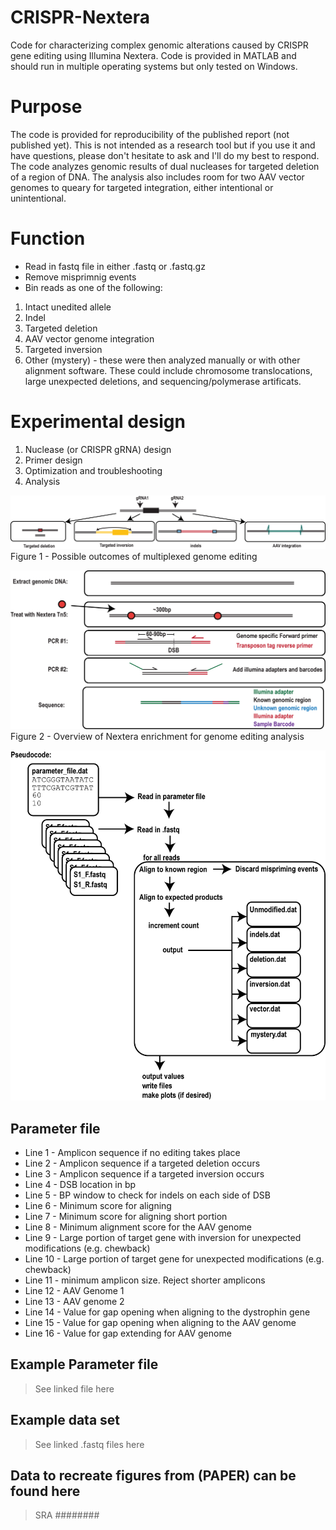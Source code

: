 # CRISPR-Nextera
Code for characterizing complex genomic alterations caused by CRISPR gene editing using Illumina Nextera. Code is provided in MATLAB and should run in multiple operating systems but only tested on Windows. 

# Purpose
The code is provided for reproducibility of the published report (not published yet). This is not intended as a research tool but if you use it and have questions, please don't hesitate to ask and I'll do my best to respond. The code analyzes genomic results of dual nucleases for targeted deletion of a region of DNA. The analysis also includes room for two AAV vector genomes to queary for targeted integration, either intentional or unintentional.

# Function
- Read in fastq file in either .fastq or .fastq.gz
- Remove misprimnig events
- Bin reads as one of the following:
1. Intact unedited allele
2. Indel
3. Targeted deletion
4. AAV vector genome integration
5. Targeted inversion
6. Other (mystery) - these were then analyzed manually or with other alignment software. These could include chromosome translocations, large unexpected deletions, and sequencing/polymerase artificats. 

# Experimental  design
1. Nuclease (or CRISPR gRNA) design
2. Primer design
3. Optimization and troubleshooting
4. Analysis

![Figure 1](https://github.com/chrisnelsonlab/CRISPR-Nextera/blob/master/images/Nextera_Fig1.png)
Figure 1 - Possible outcomes of multiplexed genome editing

![Figure 2](https://github.com/chrisnelsonlab/CRISPR-Nextera/blob/master/images/Nextera_Fig2.png)
Figure 2 - Overview of Nextera enrichment for genome editing analysis

![Figure 3](https://github.com/chrisnelsonlab/CRISPR-Nextera/blob/master/images/Nextera_Fig3.png)

## Parameter file
- Line 1 - Amplicon sequence if no editing takes place
- Line 2 - Amplicon sequence if a targeted deletion occurs
- Line 3 - Amplicon sequence if a targeted inversion occurs
- Line 4 - DSB location in bp
- Line 5 - BP window to check for indels on each side of DSB
- Line 6 - Minimum score for aligning 
- Line 7 - Minimum score for aligning short portion
- Line 8 - Minimum alignment score for the AAV genome
- Line 9 - Large portion of target gene with inversion for unexpected modifications (e.g. chewback)
- Line 10 -  Large portion of target gene for unexpected modifications (e.g. chewback)
- Line 11 - minimum amplicon size. Reject shorter amplicons
- Line 12 - AAV Genome 1
- Line 13 - AAV genome 2
- Line 14 - Value for gap opening when aligning to the dystrophin gene
- Line 15 - Value for gap opening when aligning to the AAV genome
- Line 16 - Value for gap extending for AAV genome

## Example Parameter file
> See linked file here

## Example data set
> See linked .fastq files here

## Data to recreate figures from (PAPER) can be found here
> SRA ########
